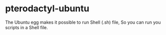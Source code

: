 # pterodactyl-ubuntu

The Ubuntu egg makes it possible to run Shell (.sh) file,
So you can run you scripts in a Shell file.
